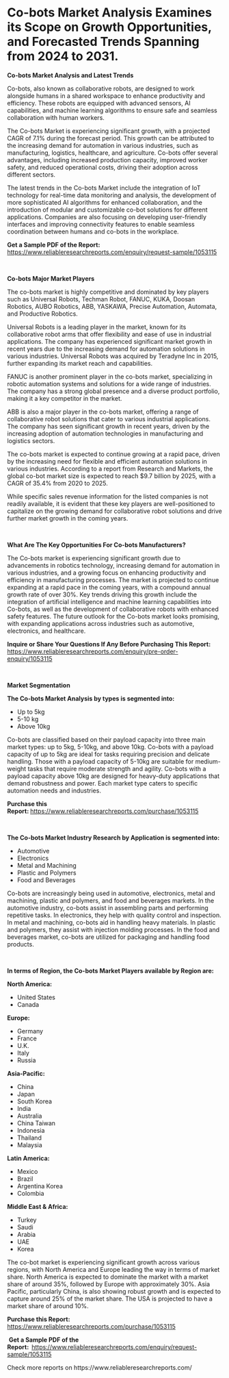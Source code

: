 <p><h1>Co-bots Market Analysis Examines its Scope on Growth Opportunities, and Forecasted Trends Spanning from 2024 to 2031.</h1></p><p><strong>Co-bots Market Analysis and Latest Trends</strong></p>
<p><p>Co-bots, also known as collaborative robots, are designed to work alongside humans in a shared workspace to enhance productivity and efficiency. These robots are equipped with advanced sensors, AI capabilities, and machine learning algorithms to ensure safe and seamless collaboration with human workers.</p><p>The Co-bots Market is experiencing significant growth, with a projected CAGR of 7.1% during the forecast period. This growth can be attributed to the increasing demand for automation in various industries, such as manufacturing, logistics, healthcare, and agriculture. Co-bots offer several advantages, including increased production capacity, improved worker safety, and reduced operational costs, driving their adoption across different sectors.</p><p>The latest trends in the Co-bots Market include the integration of IoT technology for real-time data monitoring and analysis, the development of more sophisticated AI algorithms for enhanced collaboration, and the introduction of modular and customizable co-bot solutions for different applications. Companies are also focusing on developing user-friendly interfaces and improving connectivity features to enable seamless coordination between humans and co-bots in the workplace.</p></p>
<p><strong>Get a Sample PDF of the Report:&nbsp;</strong> <a href="https://www.reliableresearchreports.com/enquiry/request-sample/1053115">https://www.reliableresearchreports.com/enquiry/request-sample/1053115</a></p>
<p>&nbsp;</p>
<p><strong>Co-bots Major Market Players</strong></p>
<p><p>The co-bots market is highly competitive and dominated by key players such as Universal Robots, Techman Robot, FANUC, KUKA, Doosan Robotics, AUBO Robotics, ABB, YASKAWA, Precise Automation, Automata, and Productive Robotics. </p><p>Universal Robots is a leading player in the market, known for its collaborative robot arms that offer flexibility and ease of use in industrial applications. The company has experienced significant market growth in recent years due to the increasing demand for automation solutions in various industries. Universal Robots was acquired by Teradyne Inc in 2015, further expanding its market reach and capabilities.</p><p>FANUC is another prominent player in the co-bots market, specializing in robotic automation systems and solutions for a wide range of industries. The company has a strong global presence and a diverse product portfolio, making it a key competitor in the market. </p><p>ABB is also a major player in the co-bots market, offering a range of collaborative robot solutions that cater to various industrial applications. The company has seen significant growth in recent years, driven by the increasing adoption of automation technologies in manufacturing and logistics sectors.</p><p>The co-bots market is expected to continue growing at a rapid pace, driven by the increasing need for flexible and efficient automation solutions in various industries. According to a report from Research and Markets, the global co-bot market size is expected to reach $9.7 billion by 2025, with a CAGR of 35.4% from 2020 to 2025.</p><p>While specific sales revenue information for the listed companies is not readily available, it is evident that these key players are well-positioned to capitalize on the growing demand for collaborative robot solutions and drive further market growth in the coming years.</p></p>
<p>&nbsp;</p>
<p><strong>What Are The Key Opportunities For Co-bots Manufacturers?</strong></p>
<p><p>The Co-bots market is experiencing significant growth due to advancements in robotics technology, increasing demand for automation in various industries, and a growing focus on enhancing productivity and efficiency in manufacturing processes. The market is projected to continue expanding at a rapid pace in the coming years, with a compound annual growth rate of over 30%. Key trends driving this growth include the integration of artificial intelligence and machine learning capabilities into Co-bots, as well as the development of collaborative robots with enhanced safety features. The future outlook for the Co-bots market looks promising, with expanding applications across industries such as automotive, electronics, and healthcare.</p></p>
<p><strong>Inquire or Share Your Questions If Any Before Purchasing This Report:</strong> <a href="https://www.reliableresearchreports.com/enquiry/pre-order-enquiry/1053115">https://www.reliableresearchreports.com/enquiry/pre-order-enquiry/1053115</a></p>
<p>&nbsp;</p>
<p><strong>Market Segmentation</strong></p>
<p><strong>The Co-bots Market Analysis by types is segmented into:</strong></p>
<p><ul><li>Up to 5kg</li><li>5-10 kg</li><li>Above 10kg</li></ul></p>
<p><p>Co-bots are classified based on their payload capacity into three main market types: up to 5kg, 5-10kg, and above 10kg. Co-bots with a payload capacity of up to 5kg are ideal for tasks requiring precision and delicate handling. Those with a payload capacity of 5-10kg are suitable for medium-weight tasks that require moderate strength and agility. Co-bots with a payload capacity above 10kg are designed for heavy-duty applications that demand robustness and power. Each market type caters to specific automation needs and industries.</p></p>
<p><strong>Purchase this Report:&nbsp;</strong><a href="https://www.reliableresearchreports.com/purchase/1053115">https://www.reliableresearchreports.com/purchase/1053115</a></p>
<p>&nbsp;</p>
<p><strong>The Co-bots Market Industry Research by Application is segmented into:</strong></p>
<p><ul><li>Automotive</li><li>Electronics</li><li>Metal and Machining</li><li>Plastic and Polymers</li><li>Food and Beverages</li></ul></p>
<p><p>Co-bots are increasingly being used in automotive, electronics, metal and machining, plastic and polymers, and food and beverages markets. In the automotive industry, co-bots assist in assembling parts and performing repetitive tasks. In electronics, they help with quality control and inspection. In metal and machining, co-bots aid in handling heavy materials. In plastic and polymers, they assist with injection molding processes. In the food and beverages market, co-bots are utilized for packaging and handling food products.</p></p>
<p>&nbsp;</p>
<p><strong>In terms of Region, the Co-bots Market Players available by Region are:</strong></p>
<p>
    <p> <strong> North America: </strong>
        <ul>
            <li>United States</li>
            <li>Canada</li>
        </ul>
        </p> 
    <p> <strong> Europe: </strong>
        <ul>
            <li>Germany</li>
            <li>France</li>
            <li>U.K.</li>
            <li>Italy</li>
            <li>Russia</li>
        </ul>
        </p> 
    <p> <strong> Asia-Pacific: </strong>
        <ul>
            <li>China</li>
            <li>Japan</li>
            <li>South Korea</li>
            <li>India</li>
            <li>Australia</li>
            <li>China Taiwan</li>
            <li>Indonesia</li>
            <li>Thailand</li>
            <li>Malaysia</li>
        </ul>
        </p> 
    <p> <strong> Latin America: </strong>
        <ul>
            <li>Mexico</li>
            <li>Brazil</li>
            <li>Argentina Korea</li>
            <li>Colombia</li>
        </ul>
        </p> 
    <p> <strong> Middle East & Africa: </strong>
        <ul>
            <li>Turkey</li>
            <li>Saudi</li>
            <li>Arabia</li>
            <li>UAE</li>
            <li>Korea</li>
        </ul>
    </p>
    </p>
<p><p>The co-bot market is experiencing significant growth across various regions, with North America and Europe leading the way in terms of market share. North America is expected to dominate the market with a market share of around 35%, followed by Europe with approximately 30%. Asia Pacific, particularly China, is also showing robust growth and is expected to capture around 25% of the market share. The USA is projected to have a market share of around 10%.</p></p>
<p><strong>Purchase this Report: </strong><a href="https://www.reliableresearchreports.com/purchase/1053115">https://www.reliableresearchreports.com/purchase/1053115</a></p>
<p>&nbsp;<strong>Get a Sample PDF of the Report:&nbsp;&nbsp;</strong><a href="https://www.reliableresearchreports.com/enquiry/request-sample/1053115">https://www.reliableresearchreports.com/enquiry/request-sample/1053115</a></p>
<p><strong></strong></p>
<p>Check more reports on https://www.reliableresearchreports.com/</p>